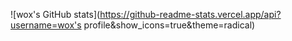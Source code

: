 ![wox's GitHub stats](https://github-readme-stats.vercel.app/api?username=wox's profile&show_icons=true&theme=radical)
